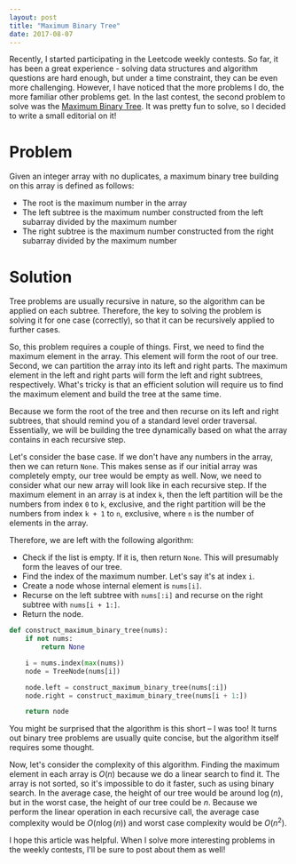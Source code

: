 ```yaml
---
layout: post
title: "Maximum Binary Tree"
date: 2017-08-07
---
```


Recently, I started participating in the Leetcode weekly contests. So far, it has been a great experience - solving data structures and algorithm questions are hard enough, but under a time constraint, they can be even more challenging. However, I have noticed that the more problems I do, the more familiar other problems get. In the last contest, the second problem to solve was the <a href="https://leetcode.com/contest/leetcode-weekly-contest-44/problems/maximum-binary-tree/">Maximum Binary Tree</a>. It was pretty fun to solve, so I decided to write a small editorial on it!

# Problem

Given an integer array with no duplicates, a maximum binary tree building on this array is defined as follows:

- The root is the maximum number in the array
- The left subtree is the maximum number constructed from the left subarray divided by the maximum number
- The right subtree is the maximum number constructed from the right subarray divided by the maximum number

# Solution

Tree problems are usually recursive in nature, so the algorithm can be applied on each subtree. Therefore, the key to solving the problem is solving it for one case (correctly), so that it can be recursively applied to further cases.

So, this problem requires a couple of things. First, we need to find the maximum element in the array. This element will form the root of our tree. Second, we can partition the array into its left and right parts. The maximum element in the left and right parts will form the left and right subtrees, respectively. What's tricky is that an efficient solution will require us to find the maximum element and build the tree at the same time.

Because we form the root of the tree and then recurse on its left and right subtrees, that should remind you of a standard level order traversal. Essentially, we will be building the tree dynamically based on what the array contains in each recursive step.

Let's consider the base case. If we don't have any numbers in the array, then we can return `None`. This makes sense as if our initial array was completely empty, our tree would be empty as well. Now, we need to consider what our new array will look like in each recursive step. If the maximum element in an array is at index `k`, then the left partition will be the numbers from index `0` to `k`, exclusive, and the right partition will be the numbers from index `k + 1` to `n`, exclusive, where `n` is the number of elements in the array.

Therefore, we are left with the following algorithm:

- Check if the list is empty. If it is, then return `None`. This will presumably form the leaves of our tree.
- Find the index of the maximum number. Let's say it's at index `i`.
- Create a node whose internal element is `nums[i]`.
- Recurse on the left subtree with `nums[:i]` and recurse on the right subtree with `nums[i + 1:]`.
- Return the node.

```python
def construct_maximum_binary_tree(nums):
    if not nums:
        return None

    i = nums.index(max(nums))
    node = TreeNode(nums[i])

    node.left = construct_maximum_binary_tree(nums[:i])
    node.right = construct_maximum_binary_tree(nums[i + 1:])

    return node
```

You might be surprised that the algorithm is this short – I was too! It turns out binary tree problems are usually quite concise, but the algorithm itself requires some thought.

Now, let's consider the complexity of this algorithm. Finding the maximum element in each array is $O(n)$ because we do a linear search to find it. The array is not sorted, so it's impossible to do it faster, such as using binary search. In the average case, the height of our tree would be around $\log (n)$, but in the worst case, the height of our tree could be $n$. Because we perform the linear operation in each recursive call, the average case complexity would be $O(n \log (n))$ and worst case complexity would be $O(n^2)$.

I hope this article was helpful. When I solve more interesting problems in the weekly contests, I'll be sure to post about them as well!
